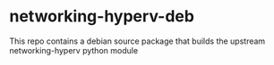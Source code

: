 # networking-hyperv-deb

This repo contains a debian source package that builds the upstream networking-hyperv python module
